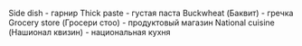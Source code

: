 
Side dish - гарнир
Thick paste - густая паста
Buckwheat (Баквит) - гречка
Grocery store (Гросери стоо) - продуктовый магазин
National cuisine (Нашионал квизин) - национальная кухня
